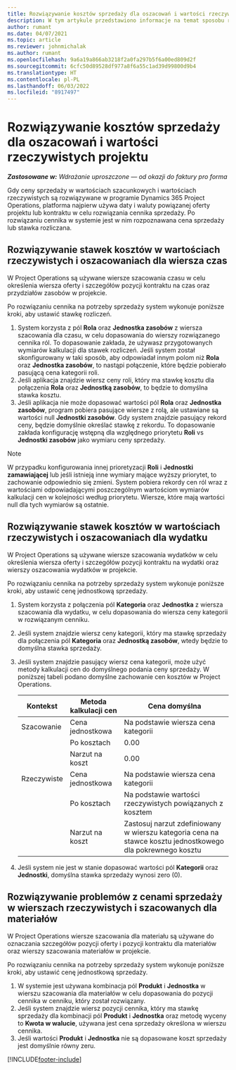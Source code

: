 ```yaml
---
title: Rozwiązywanie kosztów sprzedaży dla oszacowań i wartości rzeczywistych projektu
description: W tym artykule przedstawiono informacje na temat sposobu rozwiązywania problemów z cenami sprzedaży w przypadku wartości szacowanych i rzeczywistych projektu.
author: rumant
ms.date: 04/07/2021
ms.topic: article
ms.reviewer: johnmichalak
ms.author: rumant
ms.openlocfilehash: 9a6a19a866ab3218f2a0fa297b5f6a00ed809d2f
ms.sourcegitcommit: 6cfc50d89528df977a8f6a55c1ad39d99800d9b4
ms.translationtype: HT
ms.contentlocale: pl-PL
ms.lasthandoff: 06/03/2022
ms.locfileid: "8917497"
---
```

# <a name="resolve-sales-prices-for-project-estimates-and-actuals"></a>Rozwiązywanie kosztów sprzedaży dla oszacowań i wartości rzeczywistych projektu

_**Zastosowane w:** Wdrażanie uproszczone — od okazji do faktury pro forma_

Gdy ceny sprzedaży w wartościach szacunkowych i wartościach rzeczywistych są rozwiązywane w programie Dynamics 365 Project Operations, platforma najpierw używa daty i waluty powiązanej oferty projektu lub kontraktu w celu rozwiązania cennika sprzedaży. Po rozwiązaniu cennika w systemie jest w nim rozpoznawana cena sprzedaży lub stawka rozliczana.

## <a name="resolve-sales-rates-on-actual-and-estimate-lines-for-time"></a>Rozwiązywanie stawek kosztów w wartościach rzeczywistych i oszacowaniach dla wiersza czas

W Project Operations są używane wiersze szacowania czasu w celu określenia wiersza oferty i szczegółów pozycji kontraktu na czas oraz przydziałów zasobów w projekcie.

Po rozwiązaniu cennika na potrzeby sprzedaży system wykonuje poniższe kroki, aby ustawić stawkę rozliczeń.

1. System korzysta z pól **Rola** oraz **Jednostka zasobów** z wiersza szacowania dla czasu, w celu dopasowania do wierszy rozwiązanego cennika ról. To dopasowanie zakłada, że używasz przygotowanych wymiarów kalkulacji dla stawek rozliczeń. Jeśli system został skonfigurowany w taki sposób, aby odpowiadał innym polom niż **Rola** oraz **Jednostka zasobów**, to nastąpi połączenie, które będzie pobierało pasującą cena kategorii roli.
2. Jeśli aplikacja znajdzie wiersz ceny roli, który ma stawkę kosztu dla połączenia **Rola** oraz **Jednostką zasobów**, to będzie to domyślna stawka kosztu.
3. Jeśli aplikacja nie może dopasować wartości pól **Rola** oraz **Jednostka zasobów**, program pobiera pasujące wiersze z rolą, ale ustawiane są wartości null **Jednostki zasobów**. Gdy system znajdzie pasujący rekord ceny, będzie domyślnie określać stawkę z rekordu. To dopasowanie zakłada konfigurację wstępną dla względnego priorytetu **Roli** vs **Jednostki zasobów** jako wymiaru ceny sprzedaży.

> [!NOTE]
> W przypadku konfigurowania innej prioretyzacji **Roli** i **Jednostki zamawiającej** lub jeśli istnieją inne wymiary mające wyższy priorytet, to zachowanie odpowiednio się zmieni. System pobiera rekordy cen ról wraz z wartościami odpowiadającymi poszczególnym wartościom wymiarów kalkulacji cen w kolejności według priorytetu. Wiersze, które mają wartości null dla tych wymiarów są ostatnie.

## <a name="resolve-sales-rates-on-actual-and-estimate-lines-for-expense"></a>Rozwiązywanie stawek kosztów w wartościach rzeczywistych i oszacowaniach dla wydatku

W Project Operations są używane wiersze szacowania wydatków w celu określenia wiersza oferty i szczegółów pozycji kontraktu na wydatki oraz wierszy oszacowania wydatków w projekcie.

Po rozwiązaniu cennika na potrzeby sprzedaży system wykonuje poniższe kroki, aby ustawić cenę jednostkową sprzedaży.

1. System korzysta z połączenia pól **Kategoria** oraz **Jednostka** z wiersza szacowania dla wydatku, w celu dopasowania do wiersza ceny kategorii w rozwiązanym cenniku.
2. Jeśli system znajdzie wiersz ceny kategorii, który ma stawkę sprzedaży dla połączenia pól **Kategoria** oraz **Jednostką zasobów**, wtedy będzie to domyślna stawka sprzedaży.
3. Jeśli system znajdzie pasujący wiersz cena kategorii, może użyć metody kalkulacji cen do domyślnego podania ceny sprzedaży. W poniższej tabeli podano domyślne zachowanie cen kosztów w Project Operations.

    | Kontekst | Metoda kalkulacji cen | Cena domyślna |
    | --- | --- | --- |
    | Szacowanie | Cena jednostkowa | Na podstawie wiersza cena kategorii |
    | &nbsp; | Po kosztach | 0.00 |
    | &nbsp; | Narzut na koszt | 0.00 |
    | Rzeczywiste | Cena jednostkowa | Na podstawie wiersza cena kategorii |
    | &nbsp; | Po kosztach | Na podstawie wartości rzeczywistych powiązanych z kosztem |
    | &nbsp; | Narzut na koszt | Zastosuj narzut zdefiniowany w wierszu kategoria cena na stawce kosztu jednostkowego dla pokrewnego kosztu |

4. Jeśli system nie jest w stanie dopasować wartości pól **Kategorii** oraz **Jednostki**, domyślna stawka sprzedaży wynosi zero (0).

## <a name="resolving-sales-rates-on-actual-and-estimate-lines-for-material"></a>Rozwiązywanie problemów z cenami sprzedaży w wierszach rzeczywistych i szacowanych dla materiałów

W Project Operations wiersze szacowania dla materiału są używane do oznaczania szczegółów pozycji oferty i pozycji kontraktu dla materiałów oraz wierszy szacowania materiałów w projekcie.

Po rozwiązaniu cennika na potrzeby sprzedaży system wykonuje poniższe kroki, aby ustawić cenę jednostkową sprzedaży.

1. W systemie jest używana kombinacja pól **Produkt** i **Jednostka** w wierszu szacowania dla materiałów w celu dopasowania do pozycji cennika w cenniku, który został rozwiązany.
2. Jeśli system znajdzie wiersz pozycji cennika, który ma stawkę sprzedaży dla kombinacji pól **Produkt** i **Jednostka** oraz metodę wyceny to **Kwota w walucie**, używana jest cena sprzedaży określona w wierszu cennika.
3. Jeśli wartości **Produkt** i **Jednostka** nie są dopasowane koszt sprzedaży jest domyślnie równy zeru.

[!INCLUDE[footer-include](../../includes/footer-banner.md)]
